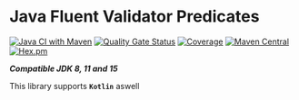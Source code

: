 # Java Fluent Validator Predicates

[![Java CI with Maven](https://github.com/mvallim/java-fluent-validator-predicates/actions/workflows/maven.yml/badge.svg)](https://github.com/mvallim/java-fluent-validator-predicates/actions/workflows/maven.yml)
[![Quality Gate Status](https://sonarcloud.io/api/project_badges/measure?project=java-fluent-validator-predicates&metric=alert_status)](https://sonarcloud.io/dashboard?id=java-fluent-validator-predicates)
[![Coverage](https://sonarcloud.io/api/project_badges/measure?project=java-fluent-validator-predicates&metric=coverage)](https://sonarcloud.io/dashboard?id=jjava-fluent-validator-predicates)
[![Maven Central](https://maven-badges.herokuapp.com/maven-central/com.github.mvallim/java-fluent-validator-predicates/badge.svg)](https://maven-badges.herokuapp.com/maven-central/com.github.mvallim/java-fluent-validator-predicates)
[![Hex.pm](https://img.shields.io/hexpm/l/plug.svg)](http://www.apache.org/licenses/LICENSE-2.0)

_**Compatible JDK 8, 11 and 15**_

This library supports **`Kotlin`** aswell
